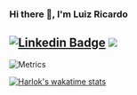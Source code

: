 ### Hi there 👋, I'm Luiz Ricardo

[![Linkedin Badge](https://img.shields.io/badge/-rickluizms-blue?style=flat-square&logo=Linkedin&logoColor=white&link=https://www.linkedin.com/in/rickluizms/)](https://www.linkedin.com/in/rickluizms/)
![](https://komarev.com/ghpvc/?username=rickluizms&color=dc143c)
---

![Metrics](https://metrics.lecoq.io/rickluizms?template=classic&isocalendar=1&languages=1&lines=1&achievements=1&base=header%2C%20activity%2C%20community%2C%20repositories%2C%20metadata&base.indepth=false&base.hireable=false&base.skip=false&isocalendar=false&isocalendar.duration=half-year&languages=false&languages.limit=8&languages.threshold=0%25&languages.other=false&languages.colors=github&languages.sections=most-used&languages.indepth=false&languages.analysis.timeout=15&languages.analysis.timeout.repositories=7.5&languages.categories=markup%2C%20programming&languages.recent.categories=markup%2C%20programming&languages.recent.load=300&languages.recent.days=14&lines=false&lines.sections=base&lines.repositories.limit=4&lines.history.limit=1&achievements=false&achievements.threshold=B&achievements.secrets=true&achievements.display=compact&achievements.limit=0&config.timezone=America%2FSao_Paulo)
  
[![Harlok's wakatime stats](https://github-readme-stats.vercel.app/api/wakatime?username=rickluizms&layout=compact)](https://github.com/anuraghazra/github-readme-stats)



  

  
